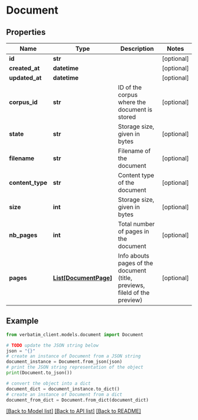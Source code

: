 # Document


## Properties

Name | Type | Description | Notes
------------ | ------------- | ------------- | -------------
**id** | **str** |  | [optional] 
**created_at** | **datetime** |  | [optional] 
**updated_at** | **datetime** |  | [optional] 
**corpus_id** | **str** | ID of the corpus where the document is stored | [optional] 
**state** | **str** | Storage size, given in bytes | [optional] 
**filename** | **str** | Filename of the document | [optional] 
**content_type** | **str** | Content type of the document | [optional] 
**size** | **int** | Storage size, given in bytes | [optional] 
**nb_pages** | **int** | Total number of pages in the document | [optional] 
**pages** | [**List[DocumentPage]**](DocumentPage.md) | Info abouts pages of the document (title, previews, fileId of the preview) | [optional] 

## Example

```python
from verbatim_client.models.document import Document

# TODO update the JSON string below
json = "{}"
# create an instance of Document from a JSON string
document_instance = Document.from_json(json)
# print the JSON string representation of the object
print(Document.to_json())

# convert the object into a dict
document_dict = document_instance.to_dict()
# create an instance of Document from a dict
document_from_dict = Document.from_dict(document_dict)
```
[[Back to Model list]](../README.md#documentation-for-models) [[Back to API list]](../README.md#documentation-for-api-endpoints) [[Back to README]](../README.md)


